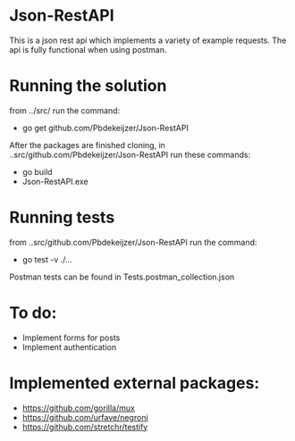 # Json-RestAPI
This is a json rest api which implements a variety of example requests.
The api is fully functional when using postman.

# Running the solution
from ../src/
run the command:
- go get github.com/Pbdekeijzer/Json-RestAPI

After the packages are finished cloning, in
..src/github.com/Pbdekeijzer/Json-RestAPI
run these commands:
- go build
- Json-RestAPI.exe

# Running tests
from ..src/github.com/Pbdekeijzer/Json-RestAPI
run the command:
- go test -v ./...

Postman tests can be found in Tests.postman_collection.json

# To do:
- Implement forms for posts
- Implement authentication

# Implemented external packages:
- https://github.com/gorilla/mux
- https://github.com/urfave/negroni
- https://github.com/stretchr/testify

